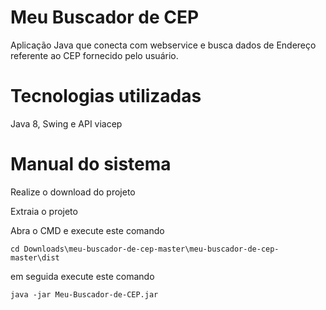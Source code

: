﻿# Meu Buscador de CEP
Aplicação Java que conecta com webservice e busca dados de Endereço referente ao CEP fornecido pelo usuário. 


# Tecnologias utilizadas


Java 8, Swing e API viacep


# Manual do sistema

Realize o download do projeto 

Extraia o projeto

Abra o CMD e execute este comando
```
cd Downloads\meu-buscador-de-cep-master\meu-buscador-de-cep-master\dist
```

em seguida execute este comando 
```
java -jar Meu-Buscador-de-CEP.jar
```
